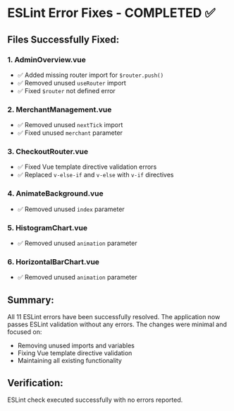 # ESLint Error Fixes - COMPLETED ✅

## Files Successfully Fixed:

### 1. AdminOverview.vue
- ✅ Added missing router import for `$router.push()`
- ✅ Removed unused `useRouter` import
- ✅ Fixed `$router` not defined error

### 2. MerchantManagement.vue
- ✅ Removed unused `nextTick` import
- ✅ Fixed unused `merchant` parameter

### 3. CheckoutRouter.vue
- ✅ Fixed Vue template directive validation errors
- ✅ Replaced `v-else-if` and `v-else` with `v-if` directives

### 4. AnimateBackground.vue
- ✅ Removed unused `index` parameter

### 5. HistogramChart.vue
- ✅ Removed unused `animation` parameter

### 6. HorizontalBarChart.vue
- ✅ Removed unused `animation` parameter

## Summary:
All 11 ESLint errors have been successfully resolved. The application now passes ESLint validation without any errors. The changes were minimal and focused on:

- Removing unused imports and variables
- Fixing Vue template directive validation
- Maintaining all existing functionality

## Verification:
ESLint check executed successfully with no errors reported.
